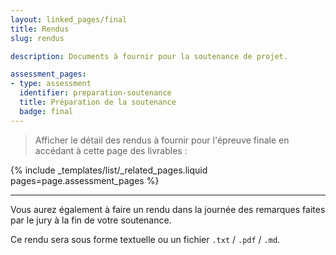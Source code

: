 ```yaml
---
layout: linked_pages/final
title: Rendus
slug: rendus

description: Documents à fournir pour la soutenance de projet.

assessment_pages:
- type: assessment
  identifier: preparation-soutenance
  title: Préparation de la soutenance
  badge: final
---
```


> Afficher le détail des rendus à fournir pour l'épreuve finale en accédant à cette page des livrables :

{% include _templates/list/_related_pages.liquid pages=page.assessment_pages %}

-----

Vous aurez également à faire un rendu dans la journée des remarques faites par le jury à la fin de votre soutenance.

Ce rendu sera sous forme textuelle ou un fichier `.txt` / `.pdf` / `.md`.
